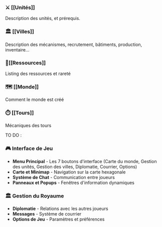 ### ⚔️ [[Unités]]
Description des unités, et prérequis.
### 🏛️ [[Villes]]
Description des mécanismes, recrutement, bâtiments, production, inventaire…
### 💎[[Ressources]]
Listing des ressources et rareté
### 🗺️ [[Monde]]
Comment le monde est créé
### ⏱️ [[Tours]]
Mécaniques des tours


TO DO :
### 🎮 Interface de Jeu
- **Menu Principal** - Les 7 boutons d'interface (Carte du monde, Gestion des unités, Gestion des villes, Diplomatie, Courrier, Options)
- **Carte et Minimap** - Navigation sur la carte hexagonale
- **Système de Chat** - Communication entre joueurs
- **Panneaux et Popups** - Fenêtres d'information dynamiques

### 🏛️ Gestion du Royaume
- **Diplomatie** - Relations avec les autres joueurs
- **Messages** - Système de courrier
- **Options de Jeu** - Paramètres et préférences

